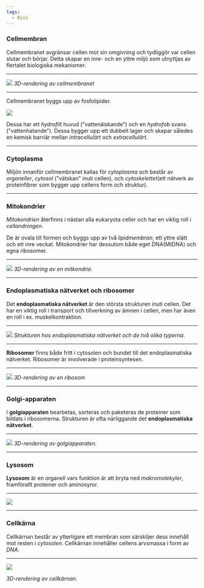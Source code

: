 ```yaml
---
tags:
  - Bio1
---
```

### Cellmembran

Cellmembranet avgränsar cellen mot sin omgivning och tydliggör var cellen slutar och börjar. Detta skapar en inre- och en yttre miljö som utnyttjas av flertalet biologiska mekanismer.

---

![](https://hackmd.io/_uploads/r15f0jNRn.png)
*3D-rendering av cellmembranet*

---

Cellmembranet byggs upp av fosfolipider.

![](https://hackmd.io/_uploads/SJCkg3VRn.png)

Dessa har ett *hydrofilt* huvud ("vattenälskande") och en *hydrofob* svans ("vattenhatande"). Dessa bygger upp ett dubbelt lager och skapar således en kemisk barriär mellan *intracellulärt* och *extracellulärt*.

---

### Cytoplasma

Miljön innanför cellmembranet kallas för *cytoplasma* och består av *organeller*, *cytosol* ("vätskan" inuti cellen), och *cytoskelettet*(ett nätverk av proteinfibrer som bygger upp cellens form och struktur).

---

### Mitokondrier

*Mitokondrien* återfinns i nästan alla eukaryota celler och har en viktig roll i *cellandningen*.

De är ovala till formen och byggs upp av två *lipidmembran*, ett yttre slätt och ett inre veckat. Mitokondrier har dessutom både eget DNA(MtDNA) och egna ribosomer.

---

![](https://hackmd.io/_uploads/SkvSf3N03.png)
*3D-rendering av en mitkondrie*.

---

### Endoplasmatiska nätverket och ribosomer

Det **endoplasmatiska nätverket** är den största strukturen inuti cellen. Det har en viktig roll i transport och tillverkning av ämnen i cellen, men har även en roll i ex. muskelkontraktion.

---

![](https://hackmd.io/_uploads/SyDepr_C3.png)
*Strukturen hos endoplasmatiska nätverket och de två olika typerna.*

---

**Ribosomer** finns både fritt i cytosolen och bundet till det endoplasmatiska nätverket. Ribosomer är involverade i proteinsyntesen. 

---

![](https://hackmd.io/_uploads/r1EHpH_Ah.png)
*3D-rendering av en ribosom*

---

### Golgi-apparaten

I **golgiapparaten** bearbetas, sorteras och paketeras de proteiner som bildats i ribosomerna. Strukturen är ofta närliggande det **endoplasmatiska nätverket**.

---

![](https://hackmd.io/_uploads/Sy29RrdR3.png)
*3D-rendering av golgiapparaten.*

---

### Lysosom

**Lysosom** är en organell vars funktion är att bryta ned *makromolekyler*, framförallt proteiner och aminosyror.

---

![](https://hackmd.io/_uploads/Byrax8_C2.png)

---

### Cellkärna

Cellkärnan består av ytterligare ett membran som särskiljer dess innehåll mot resten i *cytosolen*. Cellkärnan innehåller cellens arvsmassa i form av *DNA*.

---

![](https://hackmd.io/_uploads/SkV2wIOC2.png)

*3D-rendering av cellkärnan.*